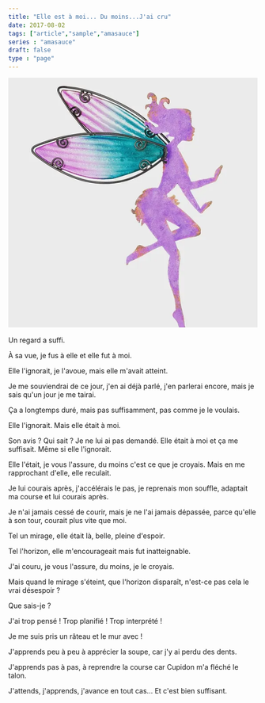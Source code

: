 ```yaml
---
title: "Elle est à moi... Du moins...J'ai cru"
date: 2017-08-02
tags: ["article","sample","amasauce"]
series : "amasauce"
draft: false
type : "page"
---
```


![fee_pic](fee_2.webp)

Un regard a suffi.

À sa vue, je fus à elle et elle fut à moi.

Elle l'ignorait, je l'avoue, mais elle m'avait atteint.

Je me souviendrai de ce jour, j'en ai déjà parlé, j'en parlerai encore, mais je sais qu'un jour je me tairai.

Ça a longtemps duré, mais pas suffisamment, pas comme je le voulais.

Elle l'ignorait. Mais elle était à moi.

Son avis ? Qui sait ? Je ne lui ai pas demandé. Elle était à moi et ça me suffisait. Même si elle l'ignorait.

Elle l'était, je vous l'assure, du moins c'est ce que je croyais. Mais en me rapprochant d'elle, elle reculait.

Je lui courais après, j'accélérais le pas, je reprenais mon souffle, adaptait ma course et lui courais après.

Je n'ai jamais cessé de courir, mais je ne l'ai jamais dépassée, parce qu'elle à son tour, courait plus vite que moi.

Tel un mirage, elle était là, belle, pleine d'espoir.

Tel l'horizon, elle m'encourageait mais fut inatteignable.

J'ai couru, je vous l'assure, du moins, je le croyais.

Mais quand le mirage s'éteint, que l'horizon disparaît, n'est-ce pas cela le vrai désespoir ?

Que sais-je ?

J'ai trop pensé ! Trop planifié ! Trop interprété !

Je me suis pris un râteau et le mur avec !

J'apprends peu à peu à apprécier la soupe, car j'y ai perdu des dents.

J'apprends pas à pas, à reprendre la course car Cupidon m'a fléché le talon.

J'attends, j'apprends, j'avance en tout cas... Et c'est bien suffisant.
